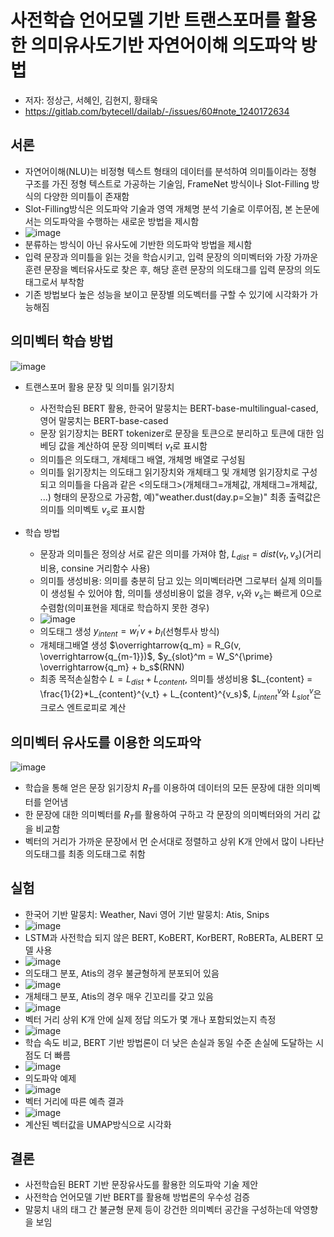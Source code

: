 사전학습 언어모델 기반 트랜스포머를 활용한 의미유사도기반 자연어이해 의도파악 방법
==================================================================================

- 저자: 정상근, 서혜인, 김현지, 황태욱
- https://gitlab.com/bytecell/dailab/-/issues/60#note_1240172634

서론
------------

- 자연어이해(NLU)는 비정형 텍스트 형태의 데이터를 분석하여 의미틀이라는 정형 구조를 가진 정형 텍스트로 가공하는 기술임, FrameNet 방식이나 Slot-Filling 방식의 다양한 의미틀이 존재함
- Slot-Filling방식은 의도파악 기술과 영역 개체명 분석 기술로 이루어짐, 본 논문에서는 의도파악을 수행하는 새로운 방법을 제시함
- ![image](https://user-images.githubusercontent.com/49019184/213093798-a952d351-87d3-47f9-9a11-3bc174d279b8.png)
- 분류하는 방식이 아닌 유사도에 기반한 의도파악 방법을 제시함
- 입력 문장과 의미틀을 읽는 것을 학습시키고, 입력 문장의 의미벡터와 가장 가까운 훈련 문장을 벡터유사도로 찾은 후, 해당 훈련 문장의 의도태그를 입력 문장의 의도태그로서 부착함
- 기존 방법보다 높은 성능을 보이고 문장별 의도벡터를 구할 수 있기에 시각화가 가능해짐

의미벡터 학습 방법
---------------------------

![image](https://user-images.githubusercontent.com/49019184/213093807-207ee6c4-b53b-4220-b85b-7090cba8cef1.png)
- 트랜스포머 활용 문장 및 의미틀 읽기장치
  - 사전학습된 BERT 활용, 한국어 말뭉치는 BERT-base-multilingual-cased, 영어 말뭉치는 BERT-base-cased
  - 문장 읽기장치는 BERT tokenizer로 문장을 토큰으로 분리하고 토큰에 대한 임베딩 값을 계산하여 문장 의미벡터 $v_t$로 표시함
  - 의미틀은 의도태그, 개체태그 배열, 개체명 배열로 구성됨
  - 의미틀 읽기장치는 의도태그 읽기장치와 개체태그 및 개체명 읽기장치로 구성되고 의미틀을 다음과 같은 <의도태그>(개체태그=개체값, 개체태그=개체값, ...) 형태의 문장으로 가공함, 예)"weather.dust(day.p=오늘)" 최종 출력값은 의미틀 의미벡토 $v_s$로 표시함

- 학습 방법
  - 문장과 의미틀은 정의상 서로 같은 의미를 가져야 함, $L_{dist} = dist(v_t, v_s)$(거리비용, consine 거리함수 사용)
  - 의미틀 생성비용: 의미를 충분히 담고 있는 의미벡터라면 그로부터 실제 의미틀이 생성될 수 있어야 함, 의미틀 생성비용이 없을 경우, $v_t$와 $v_s$는 빠르게 0으로 수렴함(의미표현을 제대로 학습하지 못한 경우)
  - ![image](https://user-images.githubusercontent.com/49019184/213093821-282b7450-7374-4caf-873a-66757227ede2.png)
  - 의도태그 생성 $y_{intent} = w_I^{\prime}v + b_I$(선형투사 방식)
  - 개체태그배열 생성 $\overrightarrow{q_m} = R_G(v, \overrightarrow{q_{m-1}})$, $y_{slot}^m = W_S^{\prime} \overrightarrow{q_m} + b_s$(RNN)
  - 최종 목적손실함수 $L = L_{dist} + L_{content}$, 의미틀 생성비용 $L_{content} = \frac{1}{2}*L_{content}^{v_t} + L_{content}^{v_s}$, $L_{intent}^v$와 $L_{slot}^v$은 크로스 엔트로피로 계산
  

의미벡터 유사도를 이용한 의도파악
------------------------------------

![image](https://user-images.githubusercontent.com/49019184/213093840-bbfbc2d2-f779-4294-be84-c81f27fa51a9.png)
- 학습을 통해 얻은 문장 읽기장치 $R_T$를 이용하여 데이터의 모든 문장에 대한 의미벡터를 얻어냄
- 한 문장에 대한 의미벡터를 $R_T$를 활용하여 구하고 각 문장의 의미벡터와의 거리 값을 비교함
- 벡터의 거리가 가까운 문장에서 먼 순서대로 정렬하고 상위 K개 안에서 많이 나타난 의도태그를 최종 의도태그로 취함


실험
----------

- 한국어 기반 말뭉치: Weather, Navi   영어 기반 말뭉치: Atis, Snips
- ![image](https://user-images.githubusercontent.com/49019184/213093853-67930c4c-2161-48c6-8d6d-dd4f687e94fb.png)
- LSTM과 사전학습 되지 않은 BERT, KoBERT, KorBERT, RoBERTa, ALBERT 모델 사용
- ![image](https://user-images.githubusercontent.com/49019184/213093868-ac830c31-5ecd-4b33-ab7b-a098999b72fc.png)
- 의도태그 분포, Atis의 경우 불균형하게 분포되어 있음
- ![image](https://user-images.githubusercontent.com/49019184/213093888-d49930e5-d7e8-4e4d-b3e5-68241afddb27.png)
- 개체태그 분포, Atis의 경우 매우 긴꼬리를 갖고 있음
- ![image](https://user-images.githubusercontent.com/49019184/213093902-c82c67e9-3b77-482d-b3c2-15f11ae34760.png)
- 벡터 거리 상위 K개 안에 실제 정답 의도가 몇 개나 포함되었는지 측정
- ![image](https://user-images.githubusercontent.com/49019184/213093913-8b486a98-ba0b-4ecb-b236-b262fc1a03d7.png)
- 학습 속도 비교, BERT 기반 방법론이 더 낮은 손실과 동일 수준 손실에 도달하는 시점도 더 빠름
- ![image](https://user-images.githubusercontent.com/49019184/213093932-9ab5682c-1760-433f-bdf8-bd1664748ed5.png)
- 의도파악 예제
- ![image](https://user-images.githubusercontent.com/49019184/213093951-33db9887-a9b7-43ad-b339-98346adae327.png)
- 벡터 거리에 따른 예측 결과
- ![image](https://user-images.githubusercontent.com/49019184/213093962-ac4acca7-8c00-493f-b836-e3d9eb1b56ab.png)
- 계산된 벡터값을 UMAP방식으로 시각화


결론
----------

- 사전학습된 BERT 기반 문장유사도를 활용한 의도파악 기술 제안
- 사전학습 언어모델 기반 BERT를 활용해 방법론의 우수성 검증
- 말뭉치 내의 태그 간 불균형 문제 등이 강건한 의미벡터 공간을 구성하는데 악영향을 보임

